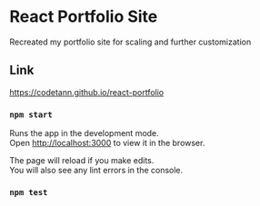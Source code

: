 # React Portfolio Site

Recreated my portfolio site for scaling and further customization

## Link

https://codetann.github.io/react-portfolio

### `npm start`

Runs the app in the development mode.\
Open [http://localhost:3000](http://localhost:3000) to view it in the browser.

The page will reload if you make edits.\
You will also see any lint errors in the console.

### `npm test`
